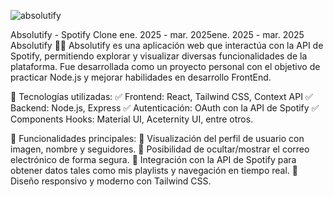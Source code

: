 ![absolutify](https://github.com/user-attachments/assets/4b9a4dc6-7dc5-4496-afb3-f6f2a068d5fc)

Absolutify - Spotify Clone
ene. 2025 - mar. 2025ene. 2025 - mar. 2025
Absolutify 🎵🚀
Absolutify es una aplicación web que interactúa con la API de Spotify, permitiendo explorar y visualizar diversas funcionalidades de la plataforma. Fue desarrollada como un proyecto personal con el objetivo de practicar Node.js y mejorar habilidades en desarrollo FrontEnd.

📌 Tecnologías utilizadas:
✅ Frontend: React, Tailwind CSS, Context API
✅ Backend: Node.js, Express
✅ Autenticación: OAuth con la API de Spotify
✅ Components Hooks: Material UI, Aceternity UI, entre otros.

🔹 Funcionalidades principales:
🔸 Visualización del perfil de usuario con imagen, nombre y seguidores.
🔸 Posibilidad de ocultar/mostrar el correo electrónico de forma segura.
🔸 Integración con la API de Spotify para obtener datos tales como mis playlists y navegación en tiempo real.
🔸 Diseño responsivo y moderno con Tailwind CSS.
